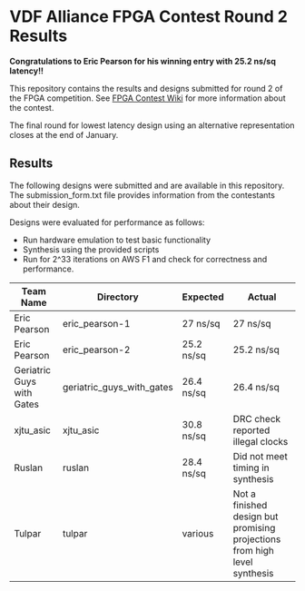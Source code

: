 # VDF Alliance FPGA Contest Round 2 Results

**Congratulations to Eric Pearson for his winning entry with 25.2 ns/sq latency!!**

This repository contains the results and designs submitted for round 2 of the FPGA competition. See [FPGA Contest Wiki](https://supranational.atlassian.net/wiki/spaces/VA/pages/36569208/FPGA+Contest) for more information about the contest.

The final round for lowest latency design using an alternative representation closes at the end of January. 

## Results

The following designs were submitted and are available in this repository. The submission_form.txt file provides information from the contestants about their design. 

Designs were evaluated for performance as follows:
  * Run hardware emulation to test basic functionality
  * Synthesis using the provided scripts
  * Run for 2^33 iterations on AWS F1 and check for correctness and performance.

Team Name | Directory | Expected | Actual
----------|-----------|----------|-------
Eric Pearson | eric_pearson-1 | 27 ns/sq | 27 ns/sq
Eric Pearson | eric_pearson-2 | 25.2 ns/sq | 25.2 ns/sq
Geriatric Guys with Gates | geriatric_guys_with_gates | 26.4 ns/sq | 26.4 ns/sq
xjtu_asic | xjtu_asic | 30.8 ns/sq | DRC check reported illegal clocks
Ruslan | ruslan | 28.4 ns/sq | Did not meet timing in synthesis
Tulpar | tulpar | various | Not a finished design but promising projections from high level synthesis
